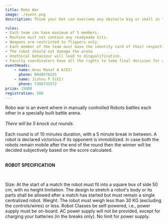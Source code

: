 ```yaml
---
title: Robo War
image: ./event.png
description: Think your bot can overcome any obstacle big or small in the shortest time possible? Then LUMIERE'20 is ready to offer you a platform for judging your skills and design in robo race.

rules: 
- Each team can have maximum of 5 members. 
- Machine must not contain any readymade kits.
- Weapons are restricted to flippers only.
- Each member of the team must have the identity card of their respective institute.
- The robot should not damage the arena
- Unethical behaviour will lead to disqualification. 
- Faculty coordinators have all the rights to take final decision for any matter during the event
eventHeads:
    - name: Anas Manaf A A(EI)
      phone: 8848576255
    - name: Jishnu P S(EI)
      phone: 7356731572
prize: 15000
registration: 500
---
```

Robo war is an event where in manually controlled Robots battles each other in a specially built battle arena.   
<br>
*There will be 5 knock out rounds.*  <br>
<br>
Each round is of 10 minutes duration, with a 5 minute break in between. A robot is declared victorious if its opponent is immobilized. In case both the robots remain mobile after the end of 
the round then the winner will be decided subjectively based on the score calculated.<br>
<br>

**ROBOT SPECIFICATION**  

<br>

Size: At the start of a match the robot must fit into a square box of side 50 cm, with no height limitation. The design to stretch a robot's body or its parts shall be allowed after a match has started but must remain a single centralized robot. Weight: The robot must weigh less than 30 KG (excluding the controls/wires) or less. Robot Classes be self-powered, i.e., power supply must be on-board. AC power supply will not be provided, except for charging your batteries (in the breaks only). No limit for power supply.